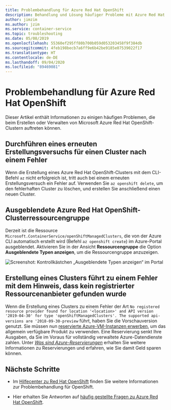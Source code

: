 ```yaml
---
title: Problembehandlung für Azure Red Hat OpenShift
description: Behandlung und Lösung häufiger Probleme mit Azure Red Hat OpenShift
author: jimzim
ms.author: jzim
ms.service: container-service
ms.topic: troubleshooting
ms.date: 05/08/2019
ms.openlocfilehash: 55360ef295ff80b700b059d053203458f9f384db
ms.sourcegitcommit: 4feb198becb7a6ff9e6b42be9185e07539022f17
ms.translationtype: HT
ms.contentlocale: de-DE
ms.lasthandoff: 09/04/2020
ms.locfileid: "89469081"
---
```

# <a name="troubleshooting-for-azure-red-hat-openshift"></a>Problembehandlung für Azure Red Hat OpenShift

Dieser Artikel enthält Informationen zu einigen häufigen Problemen, die beim Erstellen oder Verwalten von Microsoft Azure Red Hat OpenShift-Clustern auftreten können.

## <a name="retrying-the-creation-of-a-failed-cluster"></a>Durchführen eines erneuten Erstellungsversuchs für einen Cluster nach einem Fehler

Wenn die Erstellung eines Azure Red Hat OpenShift-Clusters mit dem CLI-Befehl `az` nicht erfolgreich ist, tritt auch bei einem erneuten Erstellungsversuch ein Fehler auf.
Verwenden Sie `az openshift delete`, um den fehlerhaften Cluster zu löschen, und erstellen Sie anschließend einen neuen Cluster.

## <a name="hidden-azure-red-hat-openshift-cluster-resource-group"></a>Ausgeblendete Azure Red Hat OpenShift-Clusterressourcengruppe

Derzeit ist die Ressource `Microsoft.ContainerService/openShiftManagedClusters`, die von der Azure CLI automatisch erstellt wird (Befehl `az openshift create`) im Azure-Portal ausgeblendet. Aktivieren Sie in der Ansicht **Ressourcengruppe** die Option **Ausgeblendete Typen anzeigen**, um die Ressourcengruppe anzuzeigen.

![Screenshot: Kontrollkästchen „Ausgeblendete Typen anzeigen“ im Portal](./media/aro-portal-hidden-type.png)

## <a name="creating-a-cluster-results-in-error-that-no-registered-resource-provider-found"></a>Erstellung eines Clusters führt zu einem Fehler mit dem Hinweis, dass kein registrierter Ressourcenanbieter gefunden wurde

Wenn die Erstellung eines Clusters zu einem Fehler der Art `No registered resource provider found for location '<location>' and API version '2019-04-30' for type 'openShiftManagedClusters'. The supported api-versions are '2018-09-30-preview` führt, haben Sie die Vorschauversion genutzt. Sie müssen nun [reservierte Azure-VM-Instanzen erwerben](https://aka.ms/openshift/buy), um das allgemein verfügbare Produkt zu verwenden. Eine Reservierung senkt Ihre Ausgaben, da Sie im Voraus für vollständig verwaltete Azure-Datendienste zahlen. Unter [*Was sind Azure-Reservierungen*](../cost-management-billing/reservations/save-compute-costs-reservations.md) erhalten Sie weitere Informationen zu Reservierungen und erfahren, wie Sie damit Geld sparen können.

## <a name="next-steps"></a>Nächste Schritte

- Im [Hilfecenter zu Red Hat OpenShift](https://help.openshift.com/) finden Sie weitere Informationen zur Problembehandlung für OpenShift.

- Hier erhalten Sie Antworten auf [häufig gestellte Fragen zu Azure Red Hat OpenShift](openshift-faq.md).